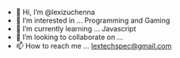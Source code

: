 - 👋 Hi, I’m @lexizuchenna
- 👀 I’m interested in ... Programming and Gaming
- 🌱 I’m currently learning ... Javascript 
- 💞️ I’m looking to collaborate on ...
- 📫 How to reach me ... lextechspec@gmail.com
<!---
lexizuchenna/lexizuchenna is a ✨ special ✨ repository because its `README.md` (this file) appears on your GitHub profile.
You can click the Preview link to take a look at your changes.
--->
